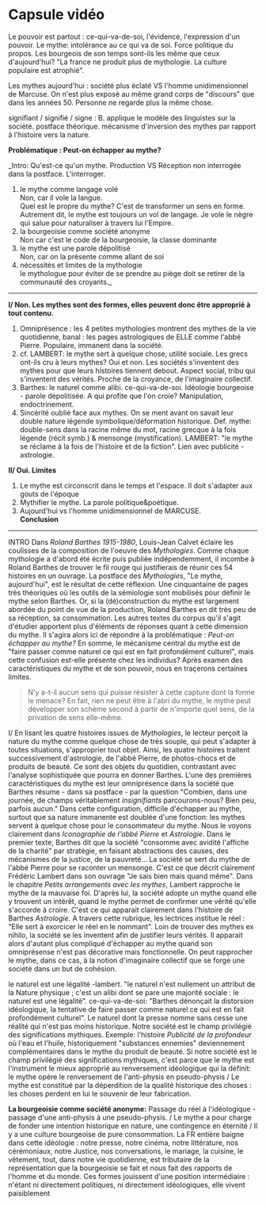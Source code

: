 # Capsule vidéo

Le pouvoir est partout : ce-qui-va-de-soi, l'évidence, l'expression d'un pouvoir. Le mythe: intolérance au ce qui va de soi.
Force politique du propos.
Les bourgeois de son temps sont-ils les même que ceux d'aujourd'hui? "La france ne produit plus de mythologie. La culture populaire est atrophié".

Les mythes aujourd'hui : société plus éclaté VS l'homme unidimensionnel de Marcuse. On n'est plus exposé au même grand corps de "discours" que dans les années 50. Personne ne regarde plus la même chose.

signifiant / signifié / signe : B. applique le modèle des linguistes sur la société. postface théorique.
mécanisme d'inversion des mythes par rapport à l'histoire vers la nature.

**Problématique : Peut-on échapper au mythe?**

_Intro: Qu'est-ce qu'un mythe. Production VS Réception non interrogée dans la postface. L'interroger. 
1) le mythe comme langage volé  
Non, car il vole la langue.  
Quel est le propre du mythe? C'est de transformer un sens en forme. Autrement dit, le mythe est toujours un vol de langage. Je vole le nègre qui salue pour naturaliser à travers lui l'Empire.
2) la bourgeoisie comme société anonyme  
Non car c'est le code de la bourgeoisie, la classe dominante  
3) le mythe est une parole dépolitisé  
Non, car on la présente comme allant de soi  
4) nécessités et limites de la mythologie  
le mythologue pour éviter de se prendre au piège doit se retirer de la communauté des croyants._

___

**I/ Non. Les mythes sont des formes, elles peuvent donc être approprié à tout contenu.**  
1. Omniprésence : les 4 petites mythologies montrent des mythes de la vie quotidienne, banal : les pages astrologiques de ELLE comme l'abbé Pierre. Populaire, immanent dans la société.  
2. cf. LAMBERT: le mythe sert à quelque chose, utilité sociale. Les grecs ont-ils cru à leurs mythes? Oui et non. Les sociétés s'inventent des mythes pour que leurs histoires tiennent debout. Aspect social, tribu qui s'inventent des vérités. Proche de la croyance, de l'imaginaire collectif.  
3. Barthes: le naturel comme alibi. ce-qui-va-de-soi. Idéologie bourgeoise - parole dépolitisée. A qui profite que l'on croie? Manipulation, endoctrinement.  
4. Sincérité oublié face aux mythes. On se ment avant on savait leur double nature légende symbolique/déformation historique. Def. mythe: double-sens dans la racine même du mot, racine grecque à la fois légende (récit symb.) & mensonge (mystification). LAMBERT: "le mythe se réclame à la fois de l'histoire et de la fiction". Lien avec publicité - astrologie.

**II/  Oui. Limites**
1. Le mythe est circonscrit dans le temps et l'espace. Il doit s'adapter aux gouts de l'époque  
2. Mythifier le mythe. La parole politique&poétique.  
3. Aujourd'hui vs l'homme unidimensionnel de MARCUSE.  
**Conclusion**  
___

INTRO
Dans _Roland Barthes 1915-1980_, Louis-Jean Calvet éclaire les coulisses de la composition de l'oeuvre des _Mythologies_. Comme chaque mythologie a d'abord été écrite puis publiée indépendemment, il incombe à Roland Barthes de trouver le fil rouge qui justifierais de réunir ces 54 histoires en un ouvrage. La postface des _Mythologies_, "Le mythe, aujourd'hui", est le résultat de cette réflexion. Une cinquantaine de pages très théoriques où les outils de la sémiologie sont mobilisés pour définir le mythe selon Barthes. Or, si la (dé)construction du mythe est largement abordée du point de vue de la production, Roland Barthes en dit très peu de sa réception, sa consommation. Les autres textes du corpus qu'il s'agit d'étudier apportent plus d'éléments de réponses quant à cette dimension du mythe. Il s'agira alors ici de répondre à la problématique : _Peut-on échapper au mythe?_ En somme, le mécanisme central du mythe est de "faire passer comme naturel ce qui est en fait profondément culturel", mais cette confusion est-elle présente chez les individus? Après examen des caractéristiques du mythe et de son pouvoir, nous en traçerons certaines limites.

> N'y a-t-il aucun sens qui puisse résister à cette capture dont la forme le menace? En fait, rien ne peut être à l'abri du mythe, le mythe peut développer son schème second à partir de n'importe quel sens, de la privation de sens elle-même.

I/
En lisant les quatre histoires issues de _Mythologies_, le lecteur perçoit la nature du mythe comme quelque chose de très souple, qui peut s'adapter à toutes situations, s'approprier tout objet. Ainsi, les quatre histoires traitent successivement d'astrologie, de l'abbé Pierre, de photos-chocs et de produits de beauté. Ce sont des objets du quotidien, contrastant avec l'analyse sophistiquée que pourra en donner Barthes. L'une des premières caractéristiques du mythe est leur omniprésence dans la société que Barthes résume - dans sa postface - par la question "Combien, dans une journée, de champs véritablement _insignifiants_ parcourons-nous? Bien peu, parfois aucun."
Dans cette configuration, difficile d'échapper au mythe, surtout que sa nature immanente est doublée d'une fonction: les mythes servent à quelque chose pour le consommateur du mythe. Nous le voyons clairement dans _Iconographie de l'abbé Pierre_ et _Astrologie_. Dans le premier texte, Barthes dit que la société "consomme avec avidité l'affiche de la charité" par stratégie, en faisant abstractions des causes, des mécanismes de la justice, de la pauvreté... La société se sert du mythe de l'abbé Pierre pour se raconter un mensonge. C'est ce que décrit clairement Frédéric Lambert dans son ouvrage "Je sais bien mais quand même". Dans le chapitre _Petits arrangements avec les mythes_, Lambert rapproche le mythe de la mauvaise foi. D'après lui, la société adopte un mythe quand elle y trouvent un intérêt, quand le mythe permet de confirmer une vérité qu'elle s'accorde à croire. C'est ce qui apparait clairement dans l'histoire de Barthes _Astrologie_. A travers cette rubrique, les lectrices institue le réel : "Elle sert à exorcicer le réel en le nommant". Loin de trouver des mythes ex nihilo, la société se les inventent afin de justifier leurs vérités. Il apparait alors d'autant plus compliqué d'échapper au mythe quand son omniprésense n'est pas décorative mais fonctionnelle. On peut rapprocher le mythe, dans ce cas, à la notion d'imaginaire collectif que se forge une société dans un but de cohésion.

le naturel est une légalité -lambert. "le naturel n'est nullement un attribut de la Nature physique ; c'est un alibi dont se pare une majorité sociale : le naturel est une légalité".
ce-qui-va-de-soi: "Barthes dénonçait la distorsion idéologique, la tentative de faire passer comme naturel ce qui est en fait profondément culturel". Le naturel dont la presse nomme sans cesse une réalité qui n'est pas moins historique.
Notre société est le champ privilégié des significations mythiques.
Exemple: l'histoire _Publicité de la profondeur_ où l'eau et l'huile, historiquement "substances ennemies" deviennement complémentaires dans le mythe du produit de beauté. Si notre société est le champ privilégié des significations mythiques, c'est parce que le mythe est l'instrument le mieux approprié au renversement idéologique qui la définit: le mythe opère le renversement de l'anti-physis en pseudo-physis / Le mythe est constitué par la déperdition de la qualité historique des choses : les choses perdent en lui le souvenir de leur fabrication.

**La bourgeoisie comme société anonyme:**  Passage du réel à l'idéologique - passage d'une anti-physis à une pseudo-physis. / Le mythe a pour charge de fonder une intention historique en nature, une contingence en éternité / Il y a une culture bourgeoise de pure consommation. La FR entière baigne dans cette idéologie : notre presse, notre cinéma, notre littérature, nos cérémoniaux, notre Justice, nos conversations, le mariage, la cuisine, le vêtement, tout, dans notre vie quotidienne, est tributaire de la représentation que la bourgeoisie se fait et nous fait des rapports de l'homme et du monde. Ces formes jouissent d'une position intermédiaire : n'étant ni directement politiques, ni directement idéologiques, elle vivent paisiblement


